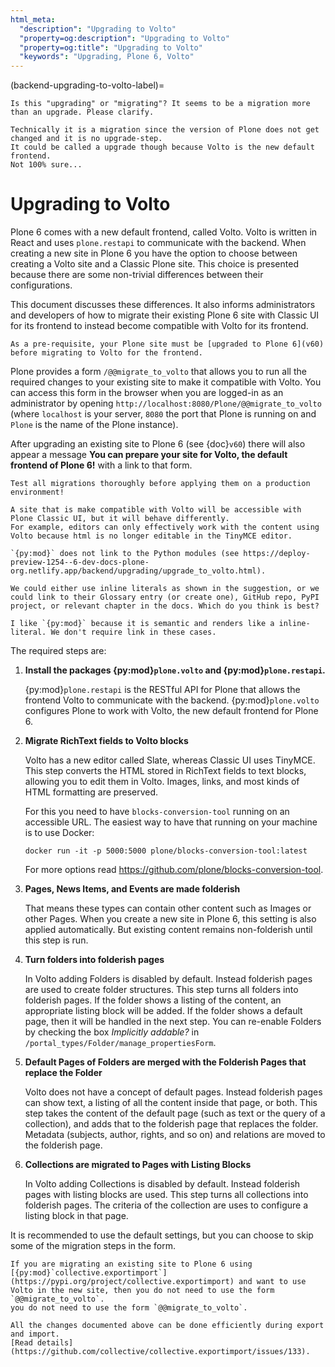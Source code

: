 ```yaml
---
html_meta:
  "description": "Upgrading to Volto"
  "property=og:description": "Upgrading to Volto"
  "property=og:title": "Upgrading to Volto"
  "keywords": "Upgrading, Plone 6, Volto"
---
```


(backend-upgrading-to-volto-label)=

```{todo}
Is this "upgrading" or "migrating"? It seems to be a migration more than an upgrade. Please clarify.

Technically it is a migration since the version of Plone does not get changed and it is no upgrade-step.
It could be called a upgrade though because Volto is the new default frontend.
Not 100% sure...
```


# Upgrading to Volto

Plone 6 comes with a new default frontend, called Volto.
Volto is written in React and uses `plone.restapi` to communicate with the backend.
When creating a new site in Plone 6 you have the option to choose between creating a Volto site and a Classic Plone site.
This choice is presented because there are some non-trivial differences between their configurations.

This document discusses these differences.
It also informs administrators and developers of how to migrate their existing Plone 6 site with Classic UI for its frontend to instead become compatible with Volto for its frontend.
```important
As a pre-requisite, your Plone site must be [upgraded to Plone 6](v60) before migrating to Volto for the frontend.
```

Plone provides a form `/@@migrate_to_volto` that allows you to run all the required changes to your existing site to make it compatible with Volto.
You can access this form in the browser when you are logged-in as an administrator by opening `http://localhost:8080/Plone/@@migrate_to_volto` (where `localhost` is your server, `8080` the port that Plone is running on and `Plone` is the name of the Plone instance).

After upgrading an existing site to Plone 6 (see {doc}`v60`) there will also appear a message **You can prepare your site for Volto, the default frontend of Plone 6!** with a link to that form.



```{warning}
Test all migrations thoroughly before applying them on a production environment!

A site that is make compatible with Volto will be accessible with Plone Classic UI, but it will behave differently.
For example, editors can only effectively work with the content using Volto because html is no longer editable in the TinyMCE editor.
```

```{todo}
`{py:mod}` does not link to the Python modules (see https://deploy-preview-1254--6-dev-docs-plone-org.netlify.app/backend/upgrading/upgrade_to_volto.html).

We could either use inline literals as shown in the suggestion, or we could link to their Glossary entry (or create one), GitHub repo, PyPI project, or relevant chapter in the docs. Which do you think is best?

I like `{py:mod}` because it is semantic and renders like a inline-literal. We don't require link in these cases.
```

The required steps are:

1.  **Install the packages {py:mod}`plone.volto` and {py:mod}`plone.restapi`.**

    {py:mod}`plone.restapi` is the RESTful API for Plone that allows the frontend Volto to communicate with the backend.
    {py:mod}`plone.volto` configures Plone to work with Volto, the new default frontend for Plone 6.

1.  **Migrate RichText fields to Volto blocks**

    Volto has a new editor called Slate, whereas Classic UI uses TinyMCE.
    This step converts the HTML stored in RichText fields to text blocks, allowing you to edit them in Volto.
    Images, links, and most kinds of HTML formatting are preserved.

    For this you need to have `blocks-conversion-tool` running on an accessible URL.
    The easiest way to have that running on your machine is to use Docker:

    ```shell
    docker run -it -p 5000:5000 plone/blocks-conversion-tool:latest
    ```

    For more options read https://github.com/plone/blocks-conversion-tool.

1.  **Pages, News Items, and Events are made folderish**

    That means these types can contain other content such as Images or other Pages.
    When you create a new site in Plone 6, this setting is also applied automatically.
    But existing content remains non-folderish until this step is run.

1.  **Turn folders into folderish pages**

    In Volto adding Folders is disabled by default.
    Instead folderish pages are used to create folder structures.
    This step turns all folders into folderish pages.
    If the folder shows a listing of the content, an appropriate listing block will be added.
    If the folder shows a default page, then it will be handled in the next step.
    You can re-enable Folders by checking the box *Implicitly addable?* in ``/portal_types/Folder/manage_propertiesForm``.

1.  **Default Pages of Folders are merged with the Folderish Pages that replace the Folder**

    Volto does not have a concept of default pages.
    Instead folderish pages can show text, a listing of all the content inside that page, or both.
    This step takes the content of the default page (such as text or the query of a collection), and adds that to the folderish page that replaces the folder.
    Metadata (subjects, author, rights, and so on) and relations are moved to the folderish page.


1.  **Collections are migrated to Pages with Listing Blocks**

    In Volto adding Collections is disabled by default.
    Instead folderish pages with listing blocks are used.
    This step turns all collections into folderish pages.
    The criteria of the collection are uses to configure a listing block in that page.

It is recommended to use the default settings, but you can choose to skip some of the migration steps in the form.

```{note}
If you are migrating an existing site to Plone 6 using [{py:mod}`collective.exportimport`](https://pypi.org/project/collective.exportimport) and want to use Volto in the new site, then you do not need to use the form `@@migrate_to_volto`.
you do not need to use the form `@@migrate_to_volto`.

All the changes documented above can be done efficiently during export and import.
[Read details](https://github.com/collective/collective.exportimport/issues/133).
```
